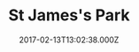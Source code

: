 ---
date: 2017-02-13T13:02:38.000Z
title: St James's Park
latitude: 51.50325316049429
longitude: -0.1329946517944336
url: https://www.royalparks.org.uk/visit/parks/st-jamess-park
category: checkin
---